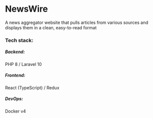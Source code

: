 # **NewsWire**
A news aggregator website that pulls articles from various sources and displays them in a clean, easy-to-read format

### Tech stack:
##### **Backend:**   
PHP 8 / Laravel 10
##### **Frontend:**  
React (TypeScript) / Redux
##### **DevOps:**
Docker v4